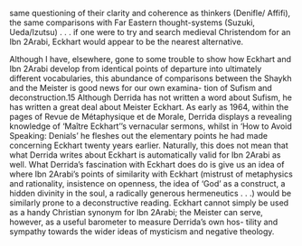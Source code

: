 same questioning of their clarity and coherence as thinkers (Denifle/ Affifi), the same comparisons with Far Eastern thought-systems (Suzuki, Ueda/Izutsu) . . . if one were to try and search medieval Christendom for an Ibn 2Arabi, Eckhart would appear to be the nearest alternative.

Although I have, elsewhere, gone to some trouble to show how Eckhart and Ibn 2Arabi develop from identical points of departure into ultimately different vocabularies, this abundance of comparisons  between the Shaykh and the Meister is good news for our own examina- tion of Sufism and deconstruction.15 Although Derrida has not written a  word about Sufism, he has written a great deal about Meister Eckhart. As early as 1964, within the pages of Revue de Métaphysique et de Morale, Derrida displays a revealing knowledge of ‘Maître Eckhart’’s vernacular sermons, whilst in ‘How to Avoid Speaking: Denials’ he fleshes out the elementary points he had made concerning Eckhart twenty years earlier. Naturally, this does not mean that what Derrida writes about Eckhart is automatically valid for Ibn 2Arabi as well. What Derrida’s fascination with Eckhart does do is give us an idea of where Ibn 2Arabi’s points of similarity with Eckhart (mistrust of metaphysics and rationality, insistence on openness, the idea of ‘God’ as a construct, a hidden divinity in the soul, a radically generous hermeneutics . . .) would be similarly prone to a deconstructive reading. Eckhart cannot simply be used as a handy Christian synonym for Ibn 2Arabi; the Meister  can serve, however, as a useful barometer to measure Derrida’s own hos- tility and sympathy towards the wider ideas of mysticism and negative  theology.
